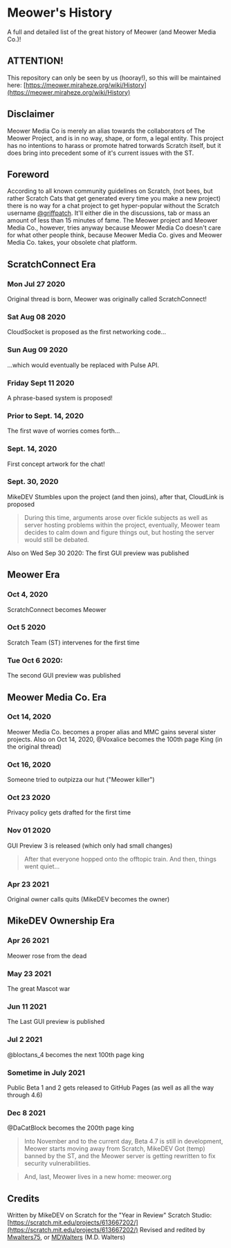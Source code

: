 # Meower's History
A full and detailed list of the great history of Meower (and Meower Media Co.)!
## ATTENTION!
This repository can only be seen by us (hooray!), so this will be maintained here: [https://meower.miraheze.org/wiki/History](https://meower.miraheze.org/wiki/History)
## Disclaimer
Meower Media Co is merely an alias towards the collaborators of  The Meower Project, and is in no way, shape, or form, a legal entity. This project has no intentions to harass or promote hatred torwards Scratch itself, but it does bring into precedent some of it's current issues with the ST.
## Foreword
According to all known community guidelines on Scratch, (not bees, but rather Scratch Cats that get generated every time you make a new project) there is no way for a chat project to get hyper-popular without the Scratch username [@griffpatch](https://scratch.mit.edu/users/griffpatch/). It'll either die in the discussions, tab or mass an amount of less than 15 minutes of fame. The Meower project and Meower Media Co., however, tries anyway because Meower Media Co doesn't care for what other people think, because Meower Media Co. gives and Meower Media Co. takes, your obsolete chat platform.
## ScratchConnect Era
### Mon Jul 27 2020
Original thread is born, Meower was originally called ScratchConnect!
### Sat Aug 08 2020
CloudSocket is proposed as the first networking code...
### Sun Aug 09 2020
...which would eventually be replaced with Pulse API.
### Friday Sept 11 2020
A phrase-based system is proposed!
### Prior to Sept. 14, 2020
The first wave of worries comes forth...
### Sept. 14, 2020
First concept artwork for the chat!
### Sept. 30, 2020
MikeDEV Stumbles upon the project (and then joins), after that, CloudLink is proposed
> During this time, arguments
arose over fickle subjects
as well as server hosting
problems within the project, eventually, Meower team decides
to calm down and figure things out, but hosting the server would still
be debated.

Also on Wed Sep 30 2020: The first GUI preview was published
## Meower Era
### Oct 4, 2020
ScratchConnect becomes Meower
### Oct 5 2020
Scratch Team (ST) intervenes for the first time
### Tue Oct 6 2020:
The second GUI preview was published
## Meower Media Co. Era
### Oct 14, 2020
Meower Media Co. becomes a proper alias and MMC gains several sister projects. Also on Oct 14, 2020, @Voxalice becomes the 100th page King (in the original thread)
### Oct 16, 2020
Someone tried to outpizza our hut ("Meower killer")
### Oct 23 2020
Privacy policy gets drafted for the first time
### Nov 01 2020
GUI Preview 3 is released (which only had small changes)
> After that everyone hopped onto the offtopic train. And then, things went quiet...
### Apr 23 2021
Original owner calls quits (MikeDEV becomes the owner)
## MikeDEV Ownership Era
### Apr 26 2021
Meower rose from the dead
### May 23 2021
The great Mascot war
### Jun 11 2021
The Last GUI preview is published
### Jul 2 2021
@bloctans_4 becomes the next 100th page king
### Sometime in July 2021 
Public Beta 1 and 2 gets released to GitHub Pages (as well as all the way through 4.6)
### Dec 8 2021
@DaCatBlock becomes the 200th page king
> Into November and to the current day, Beta 4.7 is still in development, Meower starts moving away from Scratch, MikeDEV Got (temp) banned by the ST, and the Meower server is getting rewritten to fix security vulnerabilities.

> And, last, Meower lives in a new home: meower.org

## Credits
Written by MikeDEV on Scratch for the "Year in Review" Scratch Studio: [https://scratch.mit.edu/projects/613667202/](https://scratch.mit.edu/projects/613667202/)
Revised and redited by [Mwalters75](https://github.com/Mwalters75), or [MDWalters](https://scratch.mit.edu/users/MDWalters/) (M.D. Walters)
